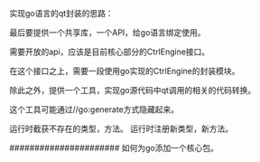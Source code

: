实现go语言的qt封装的思路：

最后要提供一个共享库，一个API，给go语言绑定使用。

需要开放的api，应该是目前核心部分的CtrlEngine接口。

在这个接口之上，需要一段使用go实现的CtrlEngine的封装模块。

除此之外，提供一个工具，实现go源代码中qt调用的相关的代码转换。

这个工具可能通过//go:generate方式隐藏起来。


运行时截获不存在的类型，方法。
运行时注册新类型，新方法。

######################
如何为go添加一个核心包。






